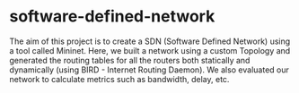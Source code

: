 # software-defined-network
The aim of this project is to create a SDN (Software Defined Network) using a tool called Mininet. Here, we built a network using a custom Topology and generated the routing tables for all the routers both statically and dynamically (using BIRD - Internet Routing Daemon). We also evaluated our network to calculate metrics such as bandwidth, delay, etc.
